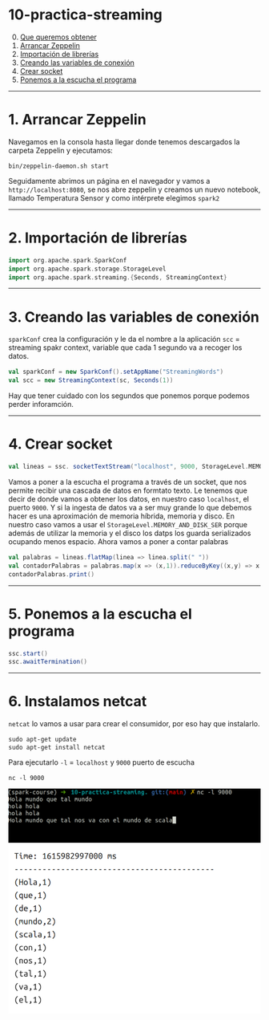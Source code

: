 # 10-practica-streaming
0. [Que queremos obtener ](#schema0)
1. [Arrancar Zeppelin ](#schema1)
2. [Importación de librerías ](#schema2)
3. [Creando las variables de conexión](#schema3)
4. [Crear socket](#schema4)
5. [Ponemos a la escucha el programa](#schema5)


<hr>

<a name="schema1"></a>

# 1. Arrancar Zeppelin
Navegamos en la consola hasta llegar donde tenemos descargados la carpeta Zeppelin y ejecutamos:
~~~
bin/zeppelin-daemon.sh start
~~~

Seguidamente abrimos un página en el navegador y vamos a `http://localhost:8080`, se nos abre zeppelin y creamos un nuevo notebook, llamado Temperatura Sensor y como intérprete elegimos `spark2`
<hr>

<a name="schema2"></a>

# 2. Importación de librerías

~~~scala
import org.apache.spark.SparkConf
import org.apache.spark.storage.StorageLevel
import org.apache.spark.streaming.{Seconds, StreamingContext}
~~~
<hr>

<a name="schema3"></a>

# 3. Creando las variables de conexión

`sparkConf` crea la configuración y le da el nombre a la aplicación
`scc` = streaming spakr context, variable que cada 1 segundo va a recoger los datos.

~~~scala
val sparkConf = new SparkConf().setAppName("StreamingWords")
val scc = new StreamingContext(sc, Seconds(1))
~~~
Hay que tener cuidado con los segundos que ponemos porque podemos perder inforamción.

<hr>

<a name="schema4"></a>

# 4. Crear socket
~~~scala
val lineas = ssc. socketTextStream("localhost", 9000, StorageLevel.MEMORY_AND_DISK_SER)
~~~
Vamos a poner a la escucha el programa a través de un socket, que nos permite recibir una cascada de datos en formtato texto.
Le tenemos que decir de donde vamos a obtener los datos, en nuestro caso `localhost`, el puerto `9000`.
Y si la ingesta de datos va a ser muy grande lo que debemos hacer es una aproximación de memoria híbrida, memoria y disco. En nuestro caso vamos a usar el `StorageLevel.MEMORY_AND_DISK_SER` porque además de utilizar la memoria y el disco los datps los guarda serializados ocupando menos espacio.
Ahora vamos a poner a contar palabras
~~~scala
val palabras = lineas.flatMap(linea => linea.split(" "))
val contadorPalabras = palabras.map(x => (x,1)).reduceByKey((x,y) => x + y)
contadorPalabras.print()
~~~
<hr>

<a name="schema5"></a>

# 5. Ponemos a la escucha el programa
~~~scala
ssc.start()
ssc.awaitTermination()
~~~

<hr>

<a name="schema6"></a>

# 6. Instalamos netcat
`netcat` lo vamos a usar para crear el consumidor, por eso hay que instalarlo.

~~~
sudo apt-get update
sudo apt-get install netcat
~~~
Para ejecutarlo `-l` = `localhost` y `9000` puerto de escucha
~~~
nc -l 9000
~~~

![scala](./images/001.png)
![scala](./images/002.png)